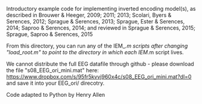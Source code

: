 Introductory example code for implementing inverted encoding model(s), as described in Brouwer & Heeger, 2009; 2011; 2013; Scolari, Byers & Serences, 2012; Sprague & Serences, 2013; Sprague, Ester & Serences, 2014; Saproo & Serences, 2014; and reviewed in Sprague & Serences, 2015; Sprague, Saproo & Serences, 2015

From this directory, you can run any of the IEM_*.m scripts after changing "load_root.m" to point to the directory in which each IEM*.m script lives.

We cannot distribute the full EEG datafile through github - please download the file "s08_EEG_ori_mini.mat" here: https://www.dropbox.com/s/95fr5kvvj960x4c/s08_EEG_ori_mini.mat?dl=0 and save it into your EEG_ori/ direcotry.

Code adapted to Python by Henry Allen
